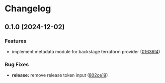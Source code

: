 # Changelog

## 0.1.0 (2024-12-02)


### Features

* implement metadata module for backstage terraform provider ([01636f4](https://github.com/Silthus/terraform-backstage-metadata-module/commit/01636f4c6cd9951639bf07b2b142ac16d0cbea8a))


### Bug Fixes

* **release:** remove release token input ([802ce19](https://github.com/Silthus/terraform-backstage-metadata-module/commit/802ce191a68cd1e008a42dde73c6123cab320f10))
